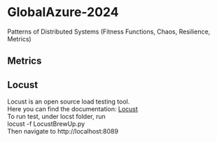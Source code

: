 # GlobalAzure-2024
Patterns of Distributed Systems (Fitness Functions, Chaos, Resilience, Metrics)

## Metrics

## Locust
Locust is an open source load testing tool.  
Here you can find the documentation: <a href="https://locust.io//" target="_blank">Locust</a>  
To run test, under locst folder, run  
locust -f LocustBrewUp.py  
Then navigate to http://localhost:8089
